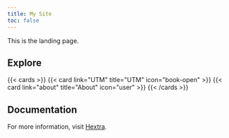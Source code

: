 ```yaml
---
title: My Site
toc: false
---
```


This is the landing page.

## Explore

{{< cards >}}
  {{< card link="UTM" title="UTM" icon="book-open" >}}
  {{< card link="about" title="About" icon="user" >}}
{{< /cards >}}

## Documentation

For more information, visit [Hextra](https://imfing.github.io/hextra).
